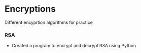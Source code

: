 # Encryptions
Different encyprtion algorithms for practice

### RSA

- Created a program to encrypt and decrypt RSA using Python

